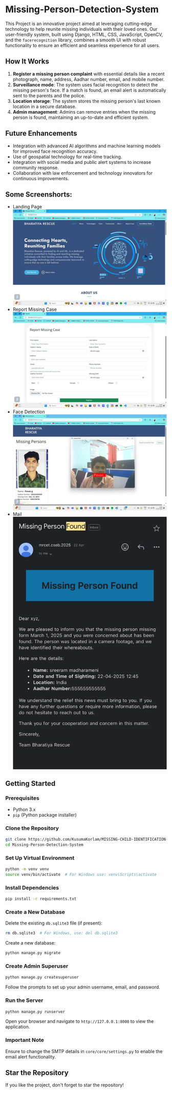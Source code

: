 # Missing-Person-Detection-System
This Project is an innovative project aimed at leveraging cutting-edge technology to help reunite missing individuals with their loved ones. Our user-friendly system, built using Django, HTML, CSS, JavaScript, OpenCV, and the `facerecognition` library, combines a smooth UI with robust functionality to ensure an efficient and seamless experience for all users.

## How It Works
1. **Register a missing person complaint** with essential details like a recent photograph, name, address, Aadhar number, email, and mobile number.
2. **Surveillance mode**: The system uses facial recognition to detect the missing person's face. If a match is found, an email alert is automatically sent to the parents and the police.
3. **Location storage**: The system stores the missing person's last known location in a secure database.
4. **Admin management**: Admins can remove entries when the missing person is found, maintaining an up-to-date and efficient system.

## Future Enhancements
- Integration with advanced AI algorithms and machine learning models for improved face recognition accuracy.
- Use of geospatial technology for real-time tracking.
- Integration with social media and public alert systems to increase community response.
- Collaboration with law enforcement and technology innovators for continuous improvements.




## Some Screenshorts:
<ul>
<li> Landing Page <br> <img src = "https://github.com/KusumaKorlam/MISSING-CHILD-IDENTIFICATION-SYSTEM/blob/main/public/static/img/image3.png"></img> </li>
  <li>Report Missing Case <br>
      <img src = "https://github.com/KusumaKorlam/MISSING-CHILD-IDENTIFICATION-SYSTEM/blob/main/public/static/img/image2.png"></img>
      </li>
  <li> Face Detection <br> 
      <img src = "https://github.com/KusumaKorlam/MISSING-CHILD-IDENTIFICATION-SYSTEM/blob/main/public/static/img/image1.jpg"></img>
    </li>
  <li> Mail <BR>
    <img src = "https://github.com/KusumaKorlam/MISSING-CHILD-IDENTIFICATION-SYSTEM/blob/main/public/static/img/image.png"> </img>
        </li>
</ul>

## Getting Started
### Prerequisites
- Python 3.x
- `pip` (Python package installer)

### Clone the Repository
```bash
git clone https://github.com/KusumaKorlam/MISSING-CHILD-IDENTIFICATION-SYSTEM.git
cd Missing-Person-Detection-System
```

### Set Up Virtual Environment
```bash
python -m venv venv
source venv/bin/activate  # For Windows use: venv\Scripts\activate
```

### Install Dependencies
```bash
pip install -r requirements.txt
```

### Create a New Database
Delete the existing `db.sqlite3` file (if present):
```bash
rm db.sqlite3  # For Windows, use: del db.sqlite3
```

Create a new database:
```bash
python manage.py migrate
```

### Create Admin Superuser
```bash
python manage.py createsuperuser
```
Follow the prompts to set up your admin username, email, and password.

### Run the Server
```bash
python manage.py runserver
```
Open your browser and navigate to `http://127.0.0.1:8000` to view the application.

### Important Note
Ensure to change the SMTP details in `core/core/settings.py` to enable the email alert functionality.

## Star the Repository
If you like the project, don't forget to star the repository!


